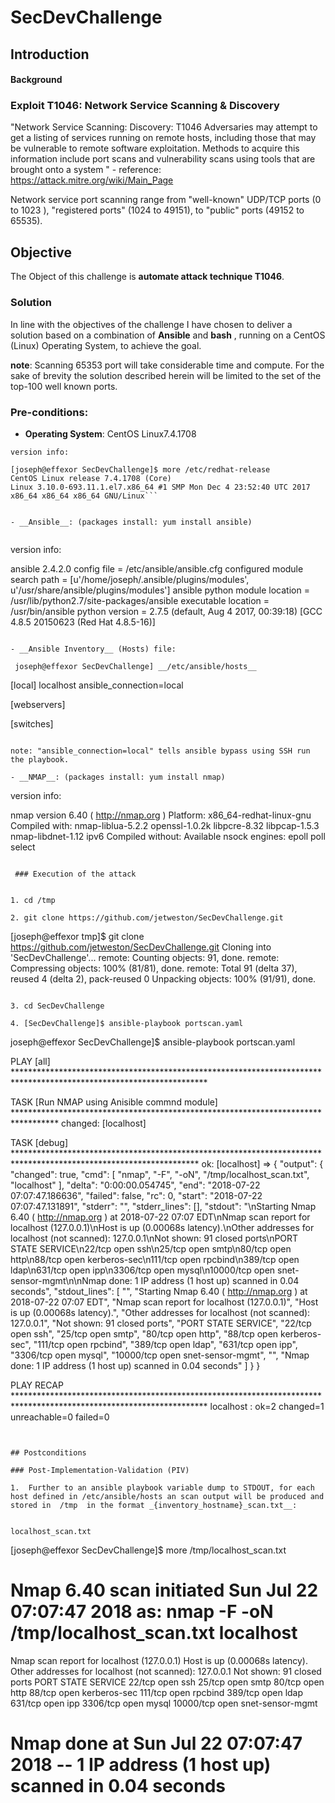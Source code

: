 # SecDevChallenge

## Introduction

#### Background

### Exploit T1046: Network Service Scanning & Discovery

"Network Service Scanning:	Discovery:	T1046	Adversaries may attempt to get a listing of services running on remote hosts, including those that may be vulnerable
to remote software exploitation. Methods to acquire this information
include port scans and vulnerability scans using tools that are brought onto a system " - reference: https://attack.mitre.org/wiki/Main_Page

Network service port scanning range from "well-known" UDP/TCP ports (0 to 1023 ),
"registered ports" (1024 to 49151), to "public" ports (49152 to 65535).


## Objective

The Object of this challenge is __automate attack technique T1046__.

### Solution

In line with the objectives of the challenge I have chosen to deliver a solution based on a combination of __Ansible__ and __bash__ , running  on a CentOS (Linux) Operating System, to achieve the goal.

__note__: Scanning 65353 port will take considerable time and compute. For the sake of brevity the solution described herein will  be limited to the set of the top-100 well known ports. 


### Pre-conditions:


- __Operating System__: CentOS Linux7.4.1708

```
version info:

[joseph@effexor SecDevChallenge]$ more /etc/redhat-release
CentOS Linux release 7.4.1708 (Core)
Linux 3.10.0-693.11.1.el7.x86_64 #1 SMP Mon Dec 4 23:52:40 UTC 2017 x86_64 x86_64 x86_64 GNU/Linux```


- __Ansible__: (packages install: yum install ansible)


  ```
  version info:

  ansible 2.4.2.0
  config file = /etc/ansible/ansible.cfg
  configured module search path = [u'/home/joseph/.ansible/plugins/modules', u'/usr/share/ansible/plugins/modules']
  ansible python module location = /usr/lib/python2.7/site-packages/ansible
  executable location = /usr/bin/ansible
  python version = 2.7.5 (default, Aug  4 2017, 00:39:18) [GCC 4.8.5 20150623 (Red Hat 4.8.5-16)]

  ```

 - __Ansible Inventory__ (Hosts) file:

   joseph@effexor SecDevChallenge] __/etc/ansible/hosts__

```

   [local]
   localhost ansible_connection=local

   [webservers]

   [switches]

```

note: "ansible_connection=local" tells ansible bypass using SSH run the playbook.

- __NMAP__: (packages install: yum install nmap)

```
version info:

nmap version 6.40 ( http://nmap.org )
Platform: x86_64-redhat-linux-gnu
Compiled with: nmap-liblua-5.2.2 openssl-1.0.2k libpcre-8.32 libpcap-1.5.3 nmap-libdnet-1.12 ipv6
Compiled without:
Available nsock engines: epoll poll select
```

 ### Execution of the attack


1. cd /tmp

2. git clone https://github.com/jetweston/SecDevChallenge.git

```
 [joseph@effexor tmp]$ git clone https://github.com/jetweston/SecDevChallenge.git
 Cloning into 'SecDevChallenge'...
 remote: Counting objects: 91, done.
 remote: Compressing objects: 100% (81/81), done.
 remote: Total 91 (delta 37), reused 4 (delta 2), pack-reused 0
 Unpacking objects: 100% (91/91), done.
 
 ```

 3. cd SecDevChallenge

 4. [SecDevChallenge]$ ansible-playbook portscan.yaml

```
joseph@effexor SecDevChallenge]$ ansible-playbook portscan.yaml

PLAY [all] ********************************************************************************************************************

TASK [Run NMAP using Anisible commnd module] **********************************************************************************
changed: [localhost]

TASK [debug] ******************************************************************************************************************
ok: [localhost] => {
    "output": {
        "changed": true,
        "cmd": [
            "nmap",
            "-F",
            "-oN",
            "/tmp/localhost_scan.txt",
            "localhost"
        ],
        "delta": "0:00:00.054745",
        "end": "2018-07-22 07:07:47.186636",
        "failed": false,
        "rc": 0,
        "start": "2018-07-22 07:07:47.131891",
        "stderr": "",
        "stderr_lines": [],
        "stdout": "\nStarting Nmap 6.40 ( http://nmap.org ) at 2018-07-22 07:07 EDT\nNmap scan report for localhost (127.0.0.1)\nHost is up (0.00068s latency).\nOther addresses for localhost (not scanned): 127.0.0.1\nNot shown: 91 closed ports\nPORT      STATE SERVICE\n22/tcp    open  ssh\n25/tcp    open  smtp\n80/tcp    open  http\n88/tcp    open  kerberos-sec\n111/tcp   open  rpcbind\n389/tcp   open  ldap\n631/tcp   open  ipp\n3306/tcp  open  mysql\n10000/tcp open  snet-sensor-mgmt\n\nNmap done: 1 IP address (1 host up) scanned in 0.04 seconds",
        "stdout_lines": [
            "",
            "Starting Nmap 6.40 ( http://nmap.org ) at 2018-07-22 07:07 EDT",
            "Nmap scan report for localhost (127.0.0.1)",
            "Host is up (0.00068s latency).",
            "Other addresses for localhost (not scanned): 127.0.0.1",
            "Not shown: 91 closed ports",
            "PORT      STATE SERVICE",
            "22/tcp    open  ssh",
            "25/tcp    open  smtp",
            "80/tcp    open  http",
            "88/tcp    open  kerberos-sec",
            "111/tcp   open  rpcbind",
            "389/tcp   open  ldap",
            "631/tcp   open  ipp",
            "3306/tcp  open  mysql",
            "10000/tcp open  snet-sensor-mgmt",
            "",
            "Nmap done: 1 IP address (1 host up) scanned in 0.04 seconds"
        ]
    }
}

PLAY RECAP ********************************************************************************************************************
localhost                  : ok=2    changed=1    unreachable=0    failed=0  


```


## Postconditions

### Post-Implementation-Validation (PIV)

1.  Further to an ansible playbook variable dump to STDOUT, for each host defined in /etc/ansible/hosts an scan output will be produced and stored in  /tmp  in the format _{inventory_hostname}_scan.txt__:


localhost_scan.txt
```
[joseph@effexor SecDevChallenge]$ more /tmp/localhost_scan.txt

# Nmap 6.40 scan initiated Sun Jul 22 07:07:47 2018 as: nmap -F -oN /tmp/localhost_scan.txt localhost

Nmap scan report for localhost (127.0.0.1)
Host is up (0.00068s latency).
Other addresses for localhost (not scanned): 127.0.0.1
Not shown: 91 closed ports
PORT      STATE SERVICE
22/tcp    open  ssh
25/tcp    open  smtp
80/tcp    open  http
88/tcp    open  kerberos-sec
111/tcp   open  rpcbind
389/tcp   open  ldap
631/tcp   open  ipp
3306/tcp  open  mysql
10000/tcp open  snet-sensor-mgmt

# Nmap done at Sun Jul 22 07:07:47 2018 -- 1 IP address (1 host up) scanned in 0.04 seconds
```
